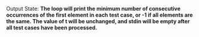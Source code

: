 Output State: **The loop will print the minimum number of consecutive occurrences of the first element in each test case, or -1 if all elements are the same. The value of t will be unchanged, and stdin will be empty after all test cases have been processed.**